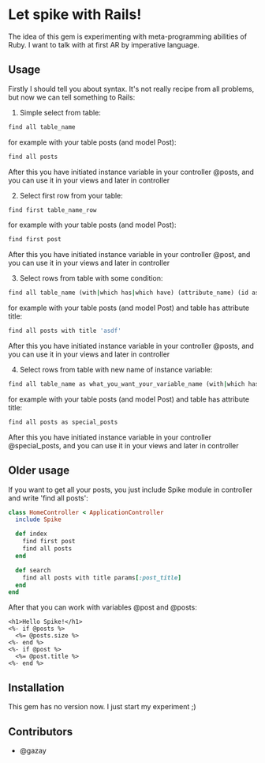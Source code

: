 # Let spike with Rails!

The idea of this gem is experimenting with meta-programming abilities of Ruby. I want to talk with at first AR by imperative language.

## Usage

Firstly I should tell you about syntax. It's not really recipe from all problems, but now we can tell something to Rails:

1. Simple select from table:

```ruby
find all table_name
```

for example with your table posts (and model Post):

```ruby
find all posts
```

After this you have initiated instance variable in your controller @posts, and you can use it in your views and later in controller

2. Select first row from your table:

```ruby
find first table_name_row
```

for example with your table posts (and model Post):

```ruby
find first post
```

After this you have initiated instance variable in your controller @post, and you can use it in your views and later in controller

3. Select rows from table with some condition:

```ruby
find all table_name (with|which has|which have) (attribute_name) (id as numeric|'string in quotes')
```

for example with your table posts (and model Post) and table has attribute title:

```ruby
find all posts with title 'asdf'
```

After this you have initiated instance variable in your controller @posts, and you can use it in your views and later in controller

4. Select rows from table with new name of instance variable:

```ruby
find all table_name as what_you_want_your_variable_name (with|which has|which have) (attribute_name) (id as numeric|'string in quotes')
```

for example with your table posts (and model Post) and table has attribute title:

```ruby
find all posts as special_posts
```

After this you have initiated instance variable in your controller @special_posts, and you can use it in your views and later in controller

## Older usage

If you want to get all your posts, you just include Spike module in controller and write 'find all posts':

```ruby
class HomeController < ApplicationController
  include Spike

  def index
    find first post
    find all posts
  end

  def search
    find all posts with title params[:post_title]
  end
end
```

After that you can work with variables @post and @posts:

```erb
<h1>Hello Spike!</h1>
<%- if @posts %>
  <%= @posts.size %>
<%- end %>
<%- if @post %>
  <%= @post.title %>
<%- end %>
```

## Installation

This gem has no version now. I just start my experiment ;)

## Contributors

* @gazay
